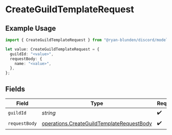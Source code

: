 # CreateGuildTemplateRequest

## Example Usage

```typescript
import { CreateGuildTemplateRequest } from "@ryan-blunden/discord/models/operations";

let value: CreateGuildTemplateRequest = {
  guildId: "<value>",
  requestBody: {
    name: "<value>",
  },
};
```

## Fields

| Field                                                                                                  | Type                                                                                                   | Required                                                                                               | Description                                                                                            |
| ------------------------------------------------------------------------------------------------------ | ------------------------------------------------------------------------------------------------------ | ------------------------------------------------------------------------------------------------------ | ------------------------------------------------------------------------------------------------------ |
| `guildId`                                                                                              | *string*                                                                                               | :heavy_check_mark:                                                                                     | N/A                                                                                                    |
| `requestBody`                                                                                          | [operations.CreateGuildTemplateRequestBody](../../models/operations/createguildtemplaterequestbody.md) | :heavy_check_mark:                                                                                     | N/A                                                                                                    |